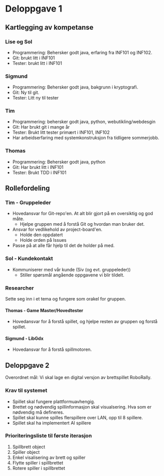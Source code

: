 # Deloppgave 1
## Kartlegging av kompetanse
### Lise og Sol
- Programmering: Behersker godt java, erfaring fra INF101 og INF102. 
- Git: brukt litt i INF101
- Tester: brukt litt i INF101

### Sigmund
- Programmering: Behersker godt java, bakgrunn i kryptografi.
- Git: Ny til git.
- Tester: Litt ny til tester

### Tim
- Programmering: behersker godt java, python, webutikling/webdesgin
- Git: Har brukt git i mange år
- Tester: Brukt litt tester primært i INF101, INF102
- Har arbeidserfaring med systemkonstruksjon fra tidligere sommerjobb. 

### Thomas
- Programmering: Behersker godt java, python
- Git: Har brukt litt i INF101
- Tester: Brukt TDD i INF101

## Rollefordeling
### Tim - Gruppeleder
- Hovedansvar for Git-repo'en. At alt blir gjort på en oversiktig og god måte.
    - Hjelpe gruppen med å forstå Git og hvordan man bruker det.
- Ansvar for vedlikehold av project-board'en.
    - Holde den oppdatert
    - Holde orden på Issues
- Passe på at alle får hjelp til det de holder på med.

### Sol - Kundekontakt
- Kommuniserer med vår kunde (Siv (og evt. gruppeleder))
    - Stiller spørsmål angående oppgavene vi blir tildelt.

### Researcher
Sette seg inn i et tema og fungere som orakel for gruppen.

#### Thomas - Game Master/Hovedtester
  - Hovedansvar for å forstå spillet, og hjelpe resten av gruppen og forstå spillet.

#### Sigmund - LibGdx 
  - Hovedansvar for å forstå spillmotoren.

## Deloppgave 2
Overordnet mål: Vi skal lage en digital versjon av brettspillet RoboRally. 

### Krav til systemet
- Spillet skal fungere plattformuavhengig.
- Brettet og nødvendig spillinformasjon skal visualsering. Hva som er nødvendig må defineres. 
- Spillet skal kunne spilles flerspillere over LAN, opp til 8 spillere.
- Spillet skal ha implementert AI spillere

### Prioriteringsliste til første iterasjon
1. Spillbrett object
2. Spiller object
3. Enkel visalisering av brett og spiller
4. Flytte spiller i spillbrettet
5. Rotere spiller i spillbrettet